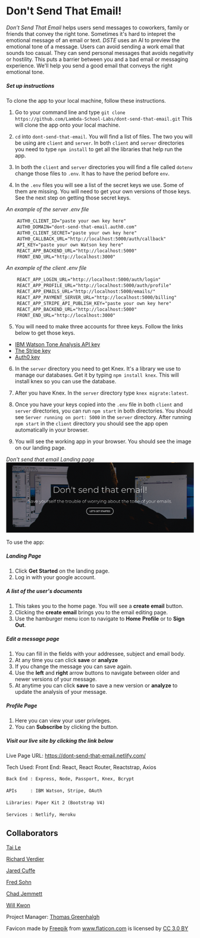 Don't Send That Email!
=====================


*Don’t Send That Email* helps users send messages to coworkers, family or friends that convey the right tone. Sometimes it's hard to intepret the emotional message of an email or text.
*DSTE* uses an AI to preview the emotional tone of a message. Users can avoid sending a work email that sounds too casual. They can send personal messages that avoids negativity or hostility.
This puts a barrier between you and a bad email or messaging experience. We'll help you send a good email that conveys the right emotional tone.


##### Set up instructions

To clone the app to your local machine, follow these instructions.

1. Go to your command line and type `git clone https://github.com/Lambda-School-Labs/dont-send-that-email.git`
   This will clone the app onto your local machine.

2. `cd` into `dont-send-that-email`. You will find a list of files. The two you will be using are `client` and `server`.
   In both `client` and `server` directories you need to type `npm install` to get all the libraries that help run the app.

3. In both the `client` and `server` directories you will find a file called `dotenv` change those files to `.env`.  It has to have the period before `env`.

4. In the `.env` files you will see a list of the secret keys we use. Some of them are missing. You will need to get your own versions of those keys.  See the next step on getting those secret keys.

*An example of the server .env file*

``` STRIPE_API_KEY="paste your own key here"
    AUTH0_CLIENT_ID="paste your own key here"
    AUTH0_DOMAIN="dont-send-that-email.auth0.com"
    AUTH0_CLIENT_SECRET="paste your own key here"
    AUTH0_CALLBACK_URL="http://localhost:5000/auth/callback"
    API_KEY="paste your own Watson key here"
    REACT_APP_BACKEND_URL="http://localhost:5000"
    FRONT_END_URL="http://localhost:3000" 
```


*An example of the client .env file*

```
    REACT_APP_LOGIN_URL="http://localhost:5000/auth/login"
    REACT_APP_PROFILE_URL="http://localhost:5000/auth/profile"
    REACT_APP_EMAILS_URL="http://localhost:5000/emails/"
    REACT_APP_PAYMENT_SERVER_URL="http://localhost:5000/billing"
    REACT_APP_STRIPE_API_PUBLISH_KEY="paste your own key here"
    REACT_APP_BACKEND_URL="http://localhost:5000"
    FRONT_END_URL="http://localhost:3000" 
```



5. You will need to make three accounts for three keys. Follow the links below to get those keys.

  * [IBM Watson Tone Analysis API key](docs/watson/README.md)
  * [The Stripe key](docs/stripe/stripe.md)
  * [Auth0 key](docs/Auth0/README.md)

6. In the `server` directory you need to get Knex. It's a library we use to manage our databases.
  Get it by typing `npm install knex`. This will install knex so you can use the database.

8. After you have Knex. In the `server` directory type `knex migrate:latest`.

7. Once you have your keys copied into the `.env` file in both `client` and `server` directories, you can run `npm start` in both directories.
  You should see `Server running on port: 5000` in the `server` directory.
  After running `npm start` in the `client` directory you should see the app open automatically in your browser.

8. You will see the working app in your browser. You should see the image on our landing page.


*Don't send that email Landing page*
![Don't send that email landing page](docs/landing_page.png)

To use the app:
##### Landing Page
  1. Click **Get Started** on the landing page.
  2. Log in with your google account.

##### A list of the user's documents
  1. This takes you to the home page. You will see a **create email** button.
  2. Clicking the **create email** brings you to the email editing page.
  3. Use the hamburger menu icon to navigate to **Home** **Profile** or to **Sign Out**.

##### Edit a message page
  1. You can fill in the fields with your addressee, subject and email body.
  2. At any time you can click **save** or **analyze**
  3. If you change the message you can save again. 
  4. Use the **left** and **right** arrow buttons to navigate between older and newer versions of your message.
  5. At anytime you can click **save** to save a new version or **analyze** to update the analysis of your message.


##### Profile Page
  1. Here you can view your user privleges.
  2. You can **Subscribe** by clicking the button.



##### Visit our live site by clicking the link below

Live Page URL: https://dont-send-that-email.netlify.com/




Tech Used:
    Front End: React, React Router, Reactstrap, Axios

    Back End : Express, Node, Passport, Knex, Bcrypt

    APIs     : IBM Watson, Stripe, OAuth

    Libraries: Paper Kit 2 (Bootstrap V4)

    Services : Netlify, Heroku

## Collaborators

[Tai Le](https://github.com/Ta1grr)

[Richard Verdier](https://github.com/rverdi642)

[Jared Cuffe](https://github.com/jcuffe)

[Fred Sohn](https://github.com/fron12)

[Chad Jemmett](https://github.com/ceejaay)

[Will Kwon](https://github.com/wtkwon)

Project Manager: [Thomas Greenhalgh](https://github.com/tgreenhalgh)


Favicon made by <a href="https://www.freepik.com/" title="Freepik">Freepik</a> from <a href="https://www.flaticon.com/"                 title="Flaticon">www.flaticon.com</a> is licensed by <a href="http://creativecommons.org/licenses/by/3.0/"                 title="Creative Commons BY 3.0" target="_blank">CC 3.0 BY</a></div>
